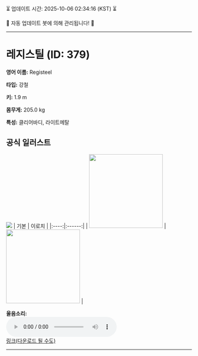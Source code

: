 
⏳ 업데이트 시간: 2025-10-06 02:34:16 (KST) ⏳

🤖 자동 업데이트 봇에 의해 관리됩니다! 🤖

---

# 레지스틸 (ID: 379)
**영어 이름:** Registeel

**타입:** 강철

**키:** 1.9 m

**몸무게:** 205.0 kg

**특성:** 클리어바디, 라이트메탈

## 공식 일러스트
![](https://raw.githubusercontent.com/PokeAPI/sprites/master/sprites/pokemon/other/official-artwork/379.png)
| 기본 | 이로치 |
|:----:|:------:|
| <img src="http://play.pokemonshowdown.com/sprites/ani/registeel.gif" width="200"> | <img src="http://play.pokemonshowdown.com/sprites/ani-shiny/registeel.gif" width="200"> |

**울음소리:**<br><audio controls src="https://raw.githubusercontent.com/PokeAPI/cries/main/cries/pokemon/latest/379.ogg"></audio><br> [링크(다운로드 될 수도)](https://raw.githubusercontent.com/PokeAPI/cries/main/cries/pokemon/latest/379.ogg)


---
